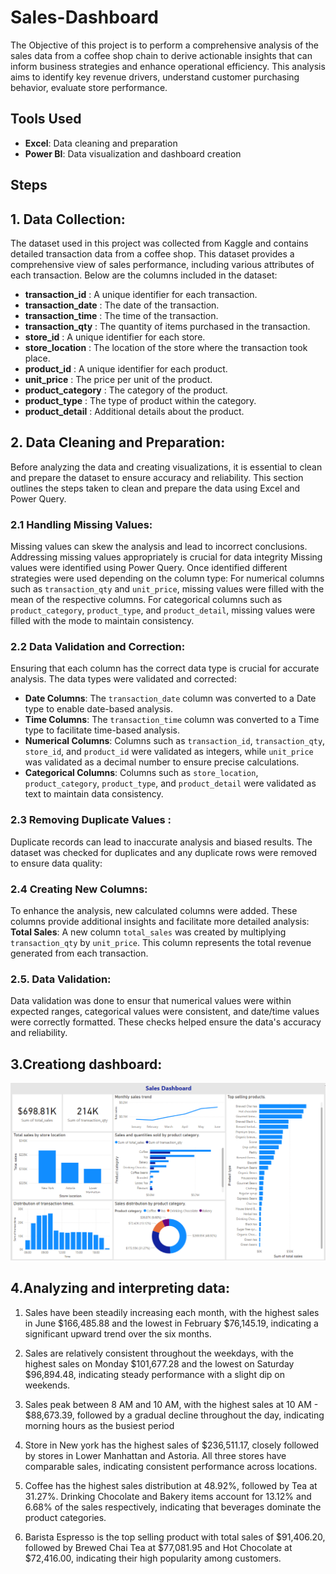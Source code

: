# Sales-Dashboard
The Objective of this project is to perform a comprehensive analysis of the sales data from a coffee shop chain to derive actionable insights that can inform business strategies and enhance operational efficiency. This analysis aims to identify key revenue drivers, understand customer purchasing behavior, evaluate store performance.

## Tools Used
- **Excel**: Data cleaning and preparation
- **Power BI**: Data visualization and dashboard creation

## Steps
## 1. **Data Collection**: 
The dataset used in this project was collected from Kaggle and contains detailed transaction data from a coffee shop. This dataset provides a comprehensive view of sales performance, including various attributes of each transaction. Below are the columns included in the dataset:

- **transaction_id** : A unique identifier for each transaction.
- **transaction_date** : The date of the transaction.
- **transaction_time** : The time of the transaction.
- **transaction_qty** : The quantity of items purchased in the transaction.
- **store_id** : A unique identifier for each store.
- **store_location** : The location of the store where the transaction took place.
- **product_id** : A unique identifier for each product.
- **unit_price** : The price per unit of the product.
- **product_category** : The category of the product.
- **product_type** : The type of product within the category.
- **product_detail** : Additional details about the product.


## 2. **Data Cleaning and Preparation**:
Before analyzing the data and creating visualizations, it is essential to clean and prepare the dataset to ensure accuracy and reliability. This section outlines the steps taken to clean and prepare the data using Excel and Power Query.

### **2.1 Handling Missing Values:** 
Missing values can skew the analysis and lead to incorrect conclusions. Addressing missing values appropriately is crucial for data integrity Missing values were identified using Power Query. Once identified different strategies were used depending on the column type: For numerical columns such as `transaction_qty` and `unit_price`, missing values were filled with the mean of the respective columns. For categorical columns such as `product_category`, `product_type`, and `product_detail`, missing values were filled with the mode to maintain consistency.


### **2.2 Data Validation and Correction:**
Ensuring that each column has the correct data type is crucial for accurate analysis. The data types were validated and corrected:
- **Date Columns**: The `transaction_date` column was converted to a Date type to enable date-based analysis.
- **Time Columns**: The `transaction_time` column was converted to a Time type to facilitate time-based analysis.
- **Numerical Columns**: Columns such as `transaction_id`, `transaction_qty`, `store_id`, and `product_id` were validated as integers, while `unit_price` was 
  validated as a decimal number to ensure precise calculations.
- **Categorical Columns**: Columns such as `store_location`, `product_category`, `product_type`, and `product_detail` were validated as text to maintain data consistency.


### **2.3 Removing Duplicate Values :** 
Duplicate records can lead to inaccurate analysis and biased results. The dataset was checked for duplicates and any duplicate rows were removed to ensure data quality:


### **2.4 Creating New Columns:**
To enhance the analysis, new calculated columns were added. These columns provide additional insights and facilitate more detailed analysis:
**Total Sales**: A new column `total_sales` was created by multiplying `transaction_qty` by `unit_price`. This column represents the total revenue generated from each transaction.


### 2.5. Data Validation:
Data validation was done to ensur that numerical values were within expected ranges, categorical values were consistent, and date/time values were correctly formatted. These checks helped ensure the data's accuracy and reliability.

## **3.Creationg dashboard:**
   
   ![Sales Dashboard](images/dashboard.png)

## **4.Analyzing and interpreting data:**
  1. Sales have been steadily increasing each month, with the highest sales in June $166,485.88 and the lowest in February $76,145.19, indicating a significant upward trend over the six months.
  
  2. Sales are relatively consistent throughout the weekdays, with the highest sales on Monday $101,677.28 and the lowest on Saturday $96,894.48, indicating steady performance with a slight dip on weekends.
  
  3. Sales peak between 8 AM and 10 AM, with the highest sales at 10 AM - $88,673.39, followed by a gradual decline throughout the day, indicating morning hours as the busiest period
  
  4. Store in New york has the highest sales of $236,511.17, closely followed by stores in Lower Manhattan and Astoria. All three stores have comparable sales, indicating consistent performance across locations.
  
  5. Coffee has the highest sales distribution at 48.92%, followed by Tea at 31.27%. Drinking Chocolate and Bakery items account for 13.12% and 6.68% of the sales respectively, indicating that beverages dominate the product categories.
  
  6. Barista Espresso is the top selling product with total sales of $91,406.20, followed by Brewed Chai Tea at $77,081.95 and Hot Chocolate at $72,416.00, indicating their high popularity among customers.
    
   




